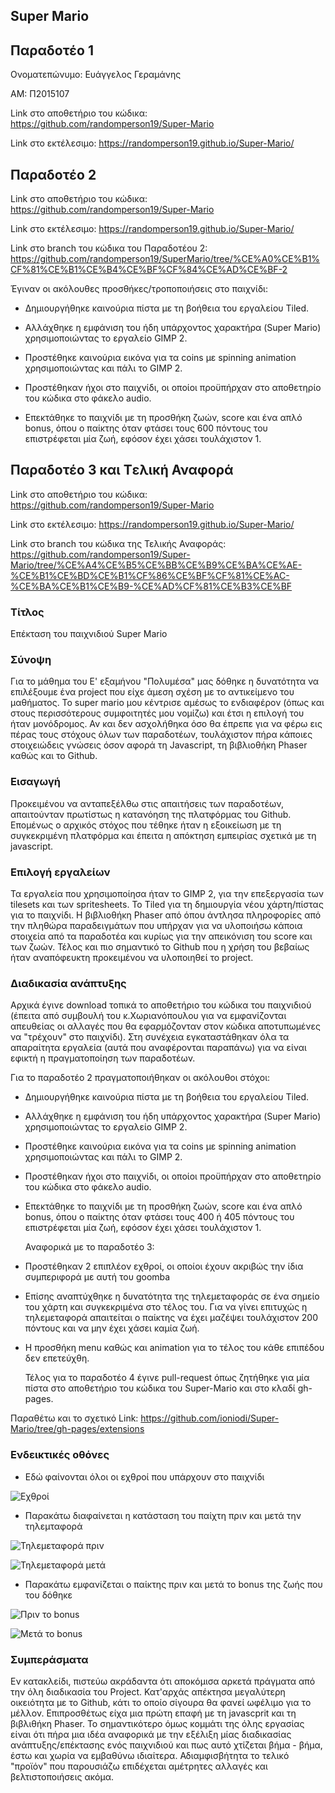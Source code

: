 ## Super Mario		


## Παραδοτέο 1

Ονοματεπώνυμο: Ευάγγελος Γεραμάνης

ΑΜ: Π2015107

Link στο αποθετήριο του κώδικα: https://github.com/randomperson19/Super-Mario

Link στο εκτέλεσιμο: https://randomperson19.github.io/Super-Mario/

## Παραδοτέο 2

Link στο αποθετήριο του κώδικα: https://github.com/randomperson19/Super-Mario

Link στο εκτέλεσιμο: https://randomperson19.github.io/Super-Mario/

Link στο branch του κώδικα του Παραδοτέου 2: https://github.com/randomperson19/SuperMario/tree/%CE%A0%CE%B1%CF%81%CE%B1%CE%B4%CE%BF%CF%84%CE%AD%CE%BF-2

Έγιναν οι ακόλουθες προσθήκες/τροποποιήσεις στο παιχνίδι:

* Δημιουργήθηκε καινούρια πίστα με τη βοήθεια του εργαλείου Tiled.

* Αλλάχθηκε η εμφάνιση του ήδη υπάρχοντος χαρακτήρα (Super Mario) χρησιμοποιώντας το εργαλείο GIMP 2.

* Προστέθηκε καινούρια εικόνα για τα coins με spinning animation χρησιμοποιώντας και πάλι το GIMP 2.

* Προστέθηκαν ήχοι στο παιχνίδι, οι οποίοι προϋπήρχαν στο αποθετηρίο του κώδικα στο φάκελο audio.

* Επεκτάθηκε το παιχνίδι με τη προσθήκη ζωών, score και ένα απλό bonus, όπου ο παίκτης όταν φτάσει τους 600 πόντους του επιστρέφεται μία   ζωή, εφόσον έχει χάσει τουλάχιστον 1.



## Παραδοτέο 3 και Tελική Αναφορά

Link στο αποθετήριο του κώδικα: https://github.com/randomperson19/Super-Mario

Link στο εκτέλεσιμο: https://randomperson19.github.io/Super-Mario/

Link στο branch του κώδικα της Τελικής Αναφοράς: https://github.com/randomperson19/Super-Mario/tree/%CE%A4%CE%B5%CE%BB%CE%B9%CE%BA%CE%AE-%CE%B1%CE%BD%CE%B1%CF%86%CE%BF%CF%81%CE%AC-%CE%BA%CE%B1%CE%B9-%CE%AD%CF%81%CE%B3%CE%BF

### Τίτλος 

Επέκταση του παιχνιδιού Super Mario

### Σύνοψη

  Για το μάθημα του Ε' εξαμήνου "Πολυμέσα" μας δόθηκε η δυνατότητα να επιλέξουμε ένα project που είχε άμεση σχέση με το αντικείμενο του μαθήματος. Το super mario μου κέντρισε αμέσως το ενδιαφέρον (όπως και στους περισσότερους συμφοιτητές μου νομίζω) και έτσι η επιλογή του ήταν μονόδρομος. Αν και δεν ασχολήθηκα όσο θα έπρεπε για να φέρω εις πέρας τους στόχους όλων των παραδοτέων, τουλάχιστον πήρα κάποιες στοιχειώδεις γνώσεις όσον αφορά τη Javascript, τη βιβλιοθήκη Phaser καθώς και το Github.

### Εισαγωγή 

  Προκειμένου να ανταπεξέλθω στις απαιτήσεις των παραδοτέων, απαιτούνταν πρωτίστως η κατανόηση της πλατφόρμας του Github. Επομένως ο αρχικός στόχος που τέθηκε ήταν η εξοικείωση με τη συγκεκριμένη πλατφόρμα και έπειτα η απόκτηση εμπειρίας σχετικά με τη javascript.

### Επιλογή εργαλείων

  Τα εργαλεία που χρησιμοποίησα ήταν το GIMP 2, για την επεξεργασία των tilesets και των spritesheets. Το Tiled για τη δημιουργία νέου χάρτη/πίστας για το παιχνίδι. Η βιβλιοθήκη Phaser από όπου άντλησα πληροφορίες από την πληθώρα παραδειγμάτων που υπήρχαν για να υλοποιήσω κάποια στοιχεία από τα παραδοτέα και κυρίως για την απεικόνιση του score και των ζωών. Τέλος και πιο σημαντικό το Github που η χρήση του βεβαίως ήταν αναπόφευκτη προκειμένου να υλοποιηθεί το project. 

### Διαδικασία ανάπτυξης

  Αρχικά έγινε download τοπικά το αποθετήριο του κώδικα του παιχνιδιού (έπειτα από συμβουλή του κ.Χωριανόπουλου για να εμφανίζονται απευθείας οι αλλαγές που θα εφαρμόζονταν στον κώδικα αποτυπωμένες να "τρέχουν" στο παιχνίδι). 
  Στη συνέχεια εγκαταστάθηκαν όλα τα απαραίτητα εργαλεία (αυτά που αναφέρονται παραπάνω) για να είναι εφικτή η πραγματοποίηση των παραδοτέων. 
  
  Για το παραδοτέο 2 πραγματοποιήθηκαν οι ακόλουθοι στόχοι: 
  
* Δημιουργήθηκε καινούρια πίστα με τη βοήθεια του εργαλείου Tiled.

* Αλλάχθηκε η εμφάνιση του ήδη υπάρχοντος χαρακτήρα (Super Mario) χρησιμοποιώντας το εργαλείο GIMP 2.

* Προστέθηκε καινούρια εικόνα για τα coins με spinning animation χρησιμοποιώντας και πάλι το GIMP 2.

* Προστέθηκαν ήχοι στο παιχνίδι, οι οποίοι προϋπήρχαν στο αποθετηρίο του κώδικα στο φάκελο audio.

* Επεκτάθηκε το παιχνίδι με τη προσθήκη ζωών, score και ένα απλό bonus, όπου ο παίκτης όταν φτάσει τους 400 ή 405 πόντους του επιστρέφεται μία ζωή, εφόσον έχει χάσει τουλάχιστον 1.

  Αναφορικά με το παραδοτέο 3:
  
 * Προστέθηκαν 2 επιπλέον εχθροί, οι οποίοι έχουν ακριβώς την ίδια συμπεριφορά με αυτή του goomba
 * Επίσης αναπτύχθηκε η δυνατότητα της τηλεμεταφοράς σε ένα σημείο του χάρτη και συγκεκριμένα στο τέλος του. Για να γίνει επιτυχώς η        τηλεμεταφορά απαιτείται ο παίκτης να έχει μαζέψει τουλάχιστον 200 πόντους και να μην έχει χάσει καμία ζωή. 
  
 * Η προσθήκη menu καθώς και animation για το τέλος του κάθε επιπέδου δεν επετεύχθη.
  
  
   Τέλος για το παραδοτέο 4 έγινε pull-request όπως ζητήθηκε για μία πίστα στο αποθετήριο του κώδικα του Super-Mario και στο κλαδί gh-pages.
   
  Παραθέτω και το σχετικό Link: https://github.com/ioniodi/Super-Mario/tree/gh-pages/extensions
  
  
  

### Ενδεικτικές οθόνες

* Εδώ φαίνονται όλοι οι εχθροί που υπάρχουν στο παιχνίδι

![Εχθροί](https://github.com/randomperson19/Super-Mario/blob/master/Enemies.png)

* Παρακάτω διαφαίνεται η κατάσταση του παίχτη πριν και μετά την τηλεμταφορά

![Τηλεμεταφορά πριν](https://github.com/randomperson19/Super-Mario/blob/master/Before%20Teleport.png)

![Τηλεμεταφορά μετά](https://github.com/randomperson19/Super-Mario/blob/master/After%20Teleport.png)

* Παρακάτω εμφανίζεται ο παίκτης πριν και μετά το bonus της ζωής που του δόθηκε

![Πριν το bonus](https://github.com/randomperson19/Super-Mario/blob/master/Before%20Bonus%20Life.png)

![Μετά το bonus](https://github.com/randomperson19/Super-Mario/blob/master/After%20Bonus%20Life.png)


### Συμπεράσματα

  Εν κατακλείδι, πιστεύω ακράδαντα ότι αποκόμισα αρκετά πράγματα από την όλη διαδικασία του Project. Κατ'αρχάς απέκτησα μεγαλύτερη οικειότητα με το Github, κάτι το οποίο σίγουρα θα φανεί ωφέλιμο για το μέλλον. Επιπροσθέτως είχα μια πρώτη επαφή με τη javascprit και τη βιβλιθήκη Phaser. Το σημαντικότερο όμως κομμάτι της όλης εργασίας είναι ότι πήρα μια ιδέα αναφορικά με την εξέλιξη μίας διαδικασίας ανάπτυξης/επέκτασης ενός παιχνιδιού και πως αυτό χτίζεται βήμα - βήμα, έστω και χωρία να εμβαθύνω ιδιαίτερα. Αδιαμφισβήτητα το τελικό "προϊόν" που παρουσιάζω επιδέχεται αμέτρητες αλλαγές και βελτιστοποιήσεις ακόμα. 
  


